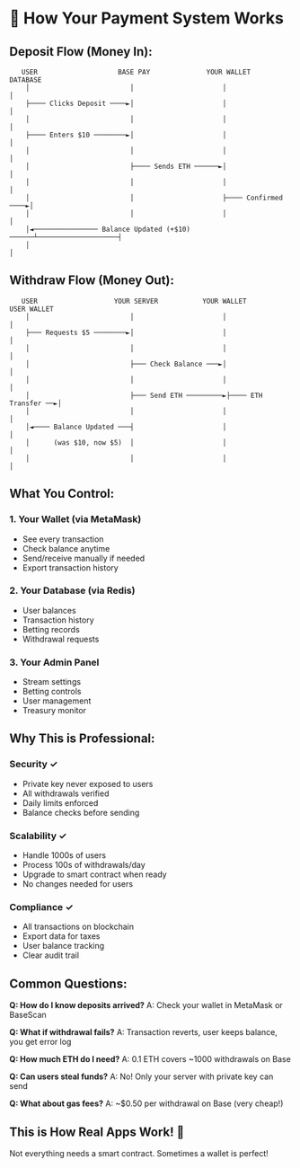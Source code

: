 # 💸 How Your Payment System Works

## Deposit Flow (Money In):
```
   USER                    BASE PAY              YOUR WALLET           DATABASE
    │                         │                      │                    │
    ├──── Clicks Deposit ────►│                      │                    │
    │                         │                      │                    │
    ├──── Enters $10 ────────►│                      │                    │
    │                         │                      │                    │
    │                         ├──── Sends ETH ──────►│                    │
    │                         │                      │                    │
    │                         │                      ├──── Confirmed ────►│
    │                         │                      │                    │
    │◄──────────────── Balance Updated (+$10) ──────┴────────────────────┤
    │                                                                     │
```

## Withdraw Flow (Money Out):
```
   USER                   YOUR SERVER           YOUR WALLET            USER WALLET
    │                         │                      │                      │
    ├─── Requests $5 ────────►│                      │                      │
    │                         │                      │                      │
    │                         ├─── Check Balance ───►│                      │
    │                         │                      │                      │
    │                         ├─── Send ETH ─────────►├──── ETH Transfer ──►│
    │                         │                      │                      │
    │◄──── Balance Updated ───┤                      │                      │
    │      (was $10, now $5)  │                      │                      │
    │                         │                      │                      │
```

## What You Control:

### 1. Your Wallet (via MetaMask)
- See every transaction
- Check balance anytime
- Send/receive manually if needed
- Export transaction history

### 2. Your Database (via Redis)
- User balances
- Transaction history
- Betting records
- Withdrawal requests

### 3. Your Admin Panel
- Stream settings
- Betting controls
- User management
- Treasury monitor

## Why This is Professional:

### Security ✓
- Private key never exposed to users
- All withdrawals verified
- Daily limits enforced
- Balance checks before sending

### Scalability ✓
- Handle 1000s of users
- Process 100s of withdrawals/day
- Upgrade to smart contract when ready
- No changes needed for users

### Compliance ✓
- All transactions on blockchain
- Export data for taxes
- User balance tracking
- Clear audit trail

## Common Questions:

**Q: How do I know deposits arrived?**
A: Check your wallet in MetaMask or BaseScan

**Q: What if withdrawal fails?**
A: Transaction reverts, user keeps balance, you get error log

**Q: How much ETH do I need?**
A: 0.1 ETH covers ~1000 withdrawals on Base

**Q: Can users steal funds?**
A: No! Only your server with private key can send

**Q: What about gas fees?**
A: ~$0.50 per withdrawal on Base (very cheap!)

## This is How Real Apps Work! 🚀

Not everything needs a smart contract. Sometimes a wallet is perfect!
